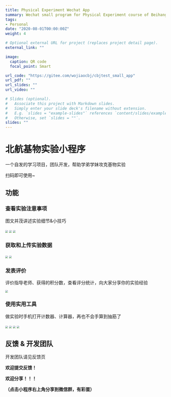 ```yaml
---
title: Physical Experiment Wechat App
summary: Wechat small program for Physical Experiment course of Beihang University
tags:
- Personal
date: "2020-08-01T00:00:00Z"
weight: 4

# Optional external URL for project (replaces project detail page).
external_link: ""

image:
  caption: QR code
  focal_point: Smart

url_code: "https://gitee.com/wojiaocbj/cbjtest_small_app"
url_pdf: ""
url_slides: ""
url_video: ""

# Slides (optional).
#   Associate this project with Markdown slides.
#   Simply enter your slide deck's filename without extension.
#   E.g. `slides = "example-slides"` references `content/slides/example-slides.md`.
#   Otherwise, set `slides = ""`.
slides: ""
---
```


# 北航基物实验小程序

一个自发的学习项目，团队开发，帮助学弟学妹攻克基物实验

扫码即可使用~



## 功能

### 查看实验注意事项

图文并茂讲述实验细节&小技巧

<img src="1.jpg" style="zoom:50%;" />

<img src="2.jpg" style="zoom:50%;" />

<img src="3.png" style="zoom:50%;" />

### 获取和上传实验数据

<img src="5.png" style="zoom:50%;" />

<img src="6.png" style="zoom:50%;" />

### 发表评价

评价指导老师、获得的积分数，查看评分统计，向大家分享你的实验经验

<img src="4.png" style="zoom:50%;" />

### 使用实用工具

做实验时手机打开计数器、计算器，再也不会手算到抽筋了

<img src="7.png" style="zoom:50%;" />

<img src="8.png" style="zoom:50%;" />

<img src="9.png" style="zoom:50%;" />

<img src="10.png" style="zoom:50%;" />

## 反馈 & 开发团队

开发团队请见反馈页

**欢迎提交反馈！**

**欢迎分享！！！**

**（点击小程序右上角分享到微信群，有彩蛋）**
